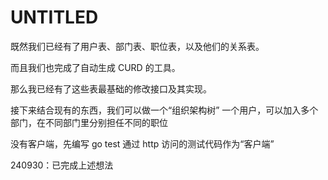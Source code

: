 # UNTITLED

既然我们已经有了用户表、部门表、职位表，以及他们的关系表。

而且我们也完成了自动生成 CURD 的工具。

那么我已经有了这些表最基础的修改接口及其实现。

接下来结合现有的东西，我们可以做一个“组织架构树”
一个用户，可以加入多个部门，在不同部门里分别担任不同的职位

没有客户端，先编写 go test 通过 http 访问的测试代码作为“客户端”

240930：已完成上述想法
